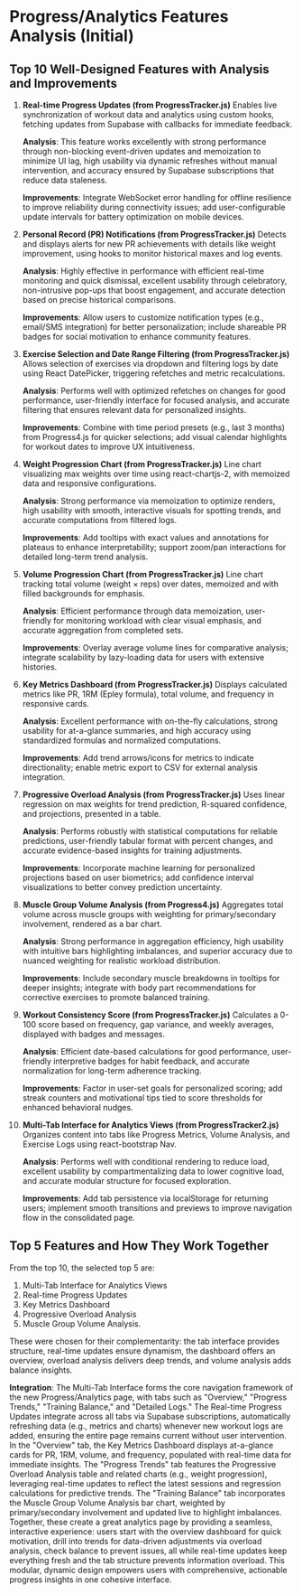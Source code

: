

# Progress/Analytics Features Analysis (Initial)

## Top 10 Well-Designed Features with Analysis and Improvements

 1. **Real-time Progress Updates (from ProgressTracker.js)**
	Enables live synchronization of workout data and analytics using custom hooks, fetching updates from Supabase with callbacks for immediate feedback.

	**Analysis**: This feature works excellently with strong performance through non-blocking event-driven updates and memoization to minimize UI lag, high usability via dynamic refreshes without manual intervention, and accuracy ensured by Supabase subscriptions that reduce data staleness.

	**Improvements**: Integrate WebSocket error handling for offline resilience to improve reliability during connectivity issues; add user-configurable update intervals for battery optimization on mobile devices.

  

 2. **Personal Record (PR) Notifications (from ProgressTracker.js)**
	Detects and displays alerts for new PR achievements with details like weight improvement, using hooks to monitor historical maxes and log events.

	**Analysis**: Highly effective in performance with efficient real-time monitoring and quick dismissal, excellent usability through celebratory, non-intrusive pop-ups that boost engagement, and accurate detection based on precise historical comparisons.
	
	**Improvements**: Allow users to customize notification types (e.g., email/SMS integration) for better personalization; include shareable PR badges for social motivation to enhance community features.

  

 3. **Exercise Selection and Date Range Filtering (from
    ProgressTracker.js)**
	Allows selection of exercises via dropdown and filtering logs by date using React DatePicker, triggering refetches and metric recalculations.
	
	**Analysis**: Performs well with optimized refetches on changes for good performance, user-friendly interface for focused analysis, and accurate filtering that ensures relevant data for personalized insights.

	**Improvements**: Combine with time period presets (e.g., last 3 months) from Progress4.js for quicker selections; add visual calendar highlights for workout dates to improve UX intuitiveness.

  

 4. **Weight Progression Chart (from ProgressTracker.js)**
	Line chart visualizing max weights over time using react-chartjs-2, with memoized data and responsive configurations.

	**Analysis**: Strong performance via memoization to optimize renders, high usability with smooth, interactive visuals for spotting trends, and accurate computations from filtered logs.

	**Improvements**: Add tooltips with exact values and annotations for plateaus to enhance interpretability; support zoom/pan interactions for detailed long-term trend analysis.

  

 5. **Volume Progression Chart (from ProgressTracker.js)**
	Line chart tracking total volume (weight × reps) over dates, memoized and with filled backgrounds for emphasis.

	**Analysis**: Efficient performance through data memoization, user-friendly for monitoring workload with clear visual emphasis, and accurate aggregation from completed sets.

	**Improvements**: Overlay average volume lines for comparative analysis; integrate scalability by lazy-loading data for users with extensive histories.

  

 6. **Key Metrics Dashboard (from ProgressTracker.js)**
	Displays calculated metrics like PR, 1RM (Epley formula), total volume, and frequency in responsive cards.

	**Analysis**: Excellent performance with on-the-fly calculations, strong usability for at-a-glance summaries, and high accuracy using standardized formulas and normalized computations.

	**Improvements**: Add trend arrows/icons for metrics to indicate directionality; enable metric export to CSV for external analysis integration.

  

 7. **Progressive Overload Analysis (from ProgressTracker.js)**
	Uses linear regression on max weights for trend prediction, R-squared confidence, and projections, presented in a table.

	**Analysis**: Performs robustly with statistical computations for reliable predictions, user-friendly tabular format with percent changes, and accurate evidence-based insights for training adjustments.

	**Improvements**: Incorporate machine learning for personalized projections based on user biometrics; add confidence interval visualizations to better convey prediction uncertainty.

  

 8. **Muscle Group Volume Analysis (from Progress4.js)**
	Aggregates total volume across muscle groups with weighting for primary/secondary involvement, rendered as a bar chart.

	**Analysis**: Strong performance in aggregation efficiency, high usability with intuitive bars highlighting imbalances, and superior accuracy due to nuanced weighting for realistic workload distribution.

	**Improvements**: Include secondary muscle breakdowns in tooltips for deeper insights; integrate with body part recommendations for corrective exercises to promote balanced training.

  

 9. **Workout Consistency Score (from ProgressTracker.js)**
	Calculates a 0-100 score based on frequency, gap variance, and weekly averages, displayed with badges and messages.

	**Analysis**: Efficient date-based calculations for good performance, user-friendly interpretive badges for habit feedback, and accurate normalization for long-term adherence tracking.

	**Improvements**: Factor in user-set goals for personalized scoring; add streak counters and motivational tips tied to score thresholds for enhanced behavioral nudges.

  

 10. **Multi-Tab Interface for Analytics Views (from ProgressTracker2.js)**
	Organizes content into tabs like Progress Metrics, Volume Analysis, and Exercise Logs using react-bootstrap Nav.

		**Analysis**: Performs well with conditional rendering to reduce load, excellent usability by compartmentalizing data to lower cognitive load, and accurate modular structure for focused exploration.

		**Improvements**: Add tab persistence via localStorage for returning users; implement smooth transitions and previews to improve navigation flow in the consolidated page.

 

## Top 5 Features and How They Work Together

From the top 10, the selected top 5 are: 

 1. Multi-Tab Interface for Analytics Views
 2. Real-time Progress Updates
 3. Key Metrics Dashboard
 4. Progressive Overload Analysis
 5. Muscle Group Volume Analysis. 

These were chosen for their complementarity: the tab interface provides structure, real-time updates ensure dynamism, the dashboard offers an overview, overload analysis delivers deep trends, and volume analysis adds balance insights.

**Integration**: The Multi-Tab Interface forms the core navigation framework of the new Progress/Analytics page, with tabs such as "Overview," "Progress Trends," "Training Balance," and "Detailed Logs." The Real-time Progress Updates integrate across all tabs via Supabase subscriptions, automatically refreshing data (e.g., metrics and charts) whenever new workout logs are added, ensuring the entire page remains current without user intervention. In the "Overview" tab, the Key Metrics Dashboard displays at-a-glance cards for PR, 1RM, volume, and frequency, populated with real-time data for immediate insights. The "Progress Trends" tab features the Progressive Overload Analysis table and related charts (e.g., weight progression), leveraging real-time updates to reflect the latest sessions and regression calculations for predictive trends. The "Training Balance" tab incorporates the Muscle Group Volume Analysis bar chart, weighted by primary/secondary involvement and updated live to highlight imbalances. Together, these create a great analytics page by providing a seamless, interactive experience: users start with the overview dashboard for quick motivation, drill into trends for data-driven adjustments via overload analysis, check balance to prevent issues, all while real-time updates keep everything fresh and the tab structure prevents information overload. This modular, dynamic design empowers users with comprehensive, actionable progress insights in one cohesive interface.